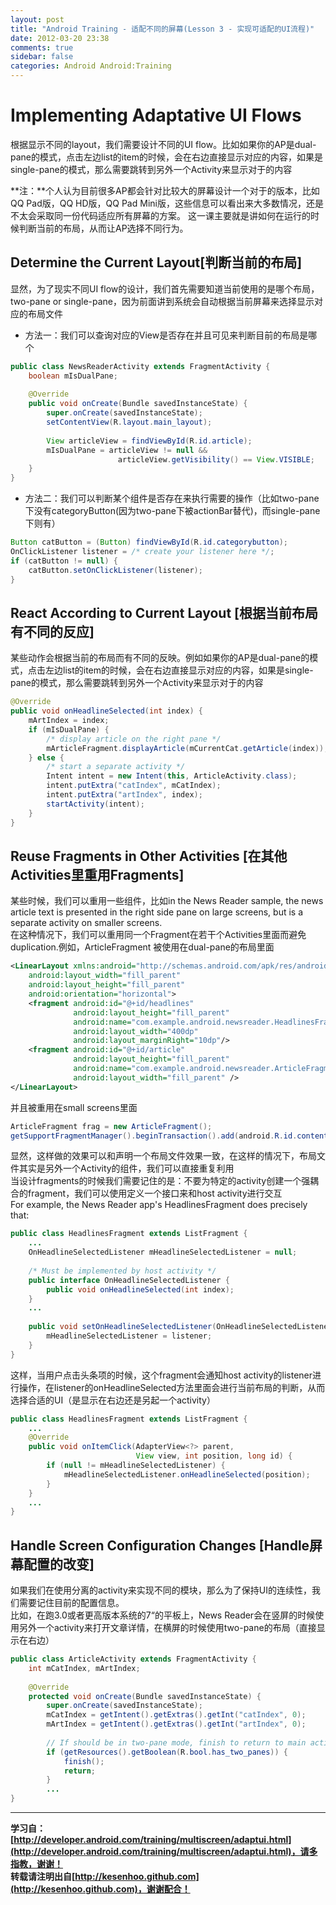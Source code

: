 ```yaml
---
layout: post
title: "Android Training - 适配不同的屏幕(Lesson 3 - 实现可适配的UI流程)"
date: 2012-03-20 23:38
comments: true
sidebar: false
categories: Android Android:Training
---
```

# Implementing Adaptative UI Flows
根据显示不同的layout，我们需要设计不同的UI flow。比如如果你的AP是dual-pane的模式，点击左边list的item的时候，会在右边直接显示对应的内容，如果是single-pane的模式，那么需要跳转到另外一个Activity来显示对于的内容

**注：**个人认为目前很多AP都会针对比较大的屏幕设计一个对于的版本，比如QQ Pad版，QQ HD版，QQ Pad Mini版，这些信息可以看出来大多数情况，还是不太会采取同一份代码适应所有屏幕的方案。
这一课主要就是讲如何在运行的时候判断当前的布局，从而让AP选择不同行为。

<!-- more -->

## Determine the Current Layout[判断当前的布局]
显然，为了现实不同UI flow的设计，我们首先需要知道当前使用的是哪个布局，two-pane or single-pane，因为前面讲到系统会自动根据当前屏幕来选择显示对应的布局文件

* 方法一：我们可以查询对应的View是否存在并且可见来判断目前的布局是哪个
```java
public class NewsReaderActivity extends FragmentActivity {  
    boolean mIsDualPane;  
  
    @Override  
    public void onCreate(Bundle savedInstanceState) {  
        super.onCreate(savedInstanceState);  
        setContentView(R.layout.main_layout);  
  
        View articleView = findViewById(R.id.article);  
        mIsDualPane = articleView != null &&   
                        articleView.getVisibility() == View.VISIBLE;  
    }  
}  
```
* 方法二：我们可以判断某个组件是否存在来执行需要的操作（比如two-pane下没有categoryButton(因为two-pane下被actionBar替代)，而single-pane下则有）
```java
Button catButton = (Button) findViewById(R.id.categorybutton);  
OnClickListener listener = /* create your listener here */;  
if (catButton != null) {  
    catButton.setOnClickListener(listener);  
}  
```
## React According to Current Layout [根据当前布局有不同的反应]
某些动作会根据当前的布局而有不同的反映。例如如果你的AP是dual-pane的模式，点击左边list的item的时候，会在右边直接显示对应的内容，如果是single-pane的模式，那么需要跳转到另外一个Activity来显示对于的内容
```java
@Override  
public void onHeadlineSelected(int index) {  
    mArtIndex = index;  
    if (mIsDualPane) {  
        /* display article on the right pane */  
        mArticleFragment.displayArticle(mCurrentCat.getArticle(index));  
    } else {  
        /* start a separate activity */  
        Intent intent = new Intent(this, ArticleActivity.class);  
        intent.putExtra("catIndex", mCatIndex);  
        intent.putExtra("artIndex", index);  
        startActivity(intent);  
    }  
}  
```
## Reuse Fragments in Other Activities [在其他Activities里重用Fragments]
某些时候，我们可以重用一些组件，比如in the News Reader sample, the news article text is presented in the right side pane on large screens, but is a separate activity on smaller screens.  
在这种情况下，我们可以重用同一个Fragment在若干个Activities里面而避免duplication.例如，ArticleFragment 被使用在dual-pane的布局里面
```xml
<LinearLayout xmlns:android="http://schemas.android.com/apk/res/android"  
    android:layout_width="fill_parent"  
    android:layout_height="fill_parent"  
    android:orientation="horizontal">  
    <fragment android:id="@+id/headlines"  
              android:layout_height="fill_parent"  
              android:name="com.example.android.newsreader.HeadlinesFragment"  
              android:layout_width="400dp"  
              android:layout_marginRight="10dp"/>  
    <fragment android:id="@+id/article"  
              android:layout_height="fill_parent"  
              android:name="com.example.android.newsreader.ArticleFragment"  
              android:layout_width="fill_parent" />  
</LinearLayout>  
```
并且被重用在small screens里面
```java
ArticleFragment frag = new ArticleFragment();  
getSupportFragmentManager().beginTransaction().add(android.R.id.content, frag).commit();  
```
显然，这样做的效果可以和声明一个布局文件效果一致，在这样的情况下，布局文件其实是另外一个Activity的组件，我们可以直接重复利用  
当设计fragments的时候我们需要记住的是：不要为特定的activity创建一个强耦合的fragment，我们可以使用定义一个接口来和host activity进行交互  
For example, the News Reader app's HeadlinesFragment does precisely that:
```java
public class HeadlinesFragment extends ListFragment {  
    ...  
    OnHeadlineSelectedListener mHeadlineSelectedListener = null;  
  
    /* Must be implemented by host activity */  
    public interface OnHeadlineSelectedListener {  
        public void onHeadlineSelected(int index);  
    }  
    ...  
  
    public void setOnHeadlineSelectedListener(OnHeadlineSelectedListener listener) {  
        mHeadlineSelectedListener = listener;  
    }  
}  
```
这样，当用户点击头条项的时候，这个fragment会通知host activity的listener进行操作，在listener的onHeadlineSelected方法里面会进行当前布局的判断，从而选择合适的UI（是显示在右边还是另起一个activity）
```java
public class HeadlinesFragment extends ListFragment {  
    ...  
    @Override  
    public void onItemClick(AdapterView<?> parent,   
                            View view, int position, long id) {  
        if (null != mHeadlineSelectedListener) {  
            mHeadlineSelectedListener.onHeadlineSelected(position);  
        }  
    }  
    ...  
}  
```

## Handle Screen Configuration Changes [Handle屏幕配置的改变]
如果我们在使用分离的activity来实现不同的模块，那么为了保持UI的连续性，我们需要记住目前的配置信息。  
比如，在跑3.0或者更高版本系统的7“的平板上，News Reader会在竖屏的时候使用另外一个activity来打开文章详情，在横屏的时候使用two-pane的布局（直接显示在右边）
```java
public class ArticleActivity extends FragmentActivity {  
    int mCatIndex, mArtIndex;  
  
    @Override  
    protected void onCreate(Bundle savedInstanceState) {  
        super.onCreate(savedInstanceState);  
        mCatIndex = getIntent().getExtras().getInt("catIndex", 0);  
        mArtIndex = getIntent().getExtras().getInt("artIndex", 0);  
  
        // If should be in two-pane mode, finish to return to main activity  
        if (getResources().getBoolean(R.bool.has_two_panes)) {  
            finish();  
            return;  
        }  
        ...  
}  
```

*********************************
**学习自：[http://developer.android.com/training/multiscreen/adaptui.html](http://developer.android.com/training/multiscreen/adaptui.html)，请多指教，谢谢！**  
**转载请注明出自[http://kesenhoo.github.com](http://kesenhoo.github.com)，谢谢配合！**






